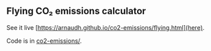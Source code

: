 

## Flying CO₂ emissions calculator

See it live [https://arnaudh.github.io/co2-emissions/flying.html](here).

Code is in [co2-emissions/](co2-emissions/).



